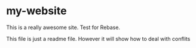 # my-website

This is a really awesome site.
Test for Rebase.

This file is just a readme file.  However it will show how to deal with conflits
